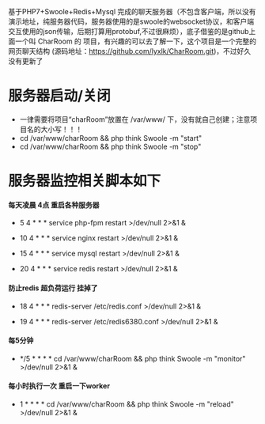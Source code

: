 基于PHP7+Swoole+Redis+Mysql 完成的聊天服务器（不包含客户端，所以没有演示地址，纯服务器代码，服务器使用的是swoole的websocket协议，和客户端交互使用的json传输，后期打算用protobuf,不过很麻烦），底子借鉴的是github上面一个叫 CharRoom 的 项目，有兴趣的可以去了解一下，这个项目是一个完整的网页聊天结构 (源码地址：https://github.com/lyxlk/CharRoom.git)，不过好久没有更新了

服务器启动/关闭
===============
 + 一律需要将项目“charRoom”放置在 /var/www/ 下，没有就自己创建；注意项目名的大小写！！！
 + cd /var/www/charRoom  && php think Swoole -m "start"
 + cd /var/www/charRoom  && php think Swoole -m "stop"
 
服务器监控相关脚本如下
===============

#### 每天凌晨 4点 重启各种服务器
 + 5  4 * * * service php-fpm restart  >/dev/null 2>&1 &

 + 10 4 * * * service nginx restart  >/dev/null 2>&1 &

 + 15 4 * * * service mysql restart  >/dev/null 2>&1 &

 + 20 4 * * * service redis restart  >/dev/null 2>&1 &
 
#### 防止redis 超负荷运行 挂掉了
 + 18 4 * * * redis-server  /etc/redis.conf  >/dev/null 2>&1 &

 + 19 4 * * * redis-server  /etc/redis6380.conf  >/dev/null 2>&1 &

#### 每5分钟
 + */5 * * * * cd /var/www/charRoom  && php think Swoole -m "monitor"  >/dev/null 2>&1 &

#### 每小时执行一次 重启一下worker
 + 1 * * * *  cd /var/www/charRoom  && php think Swoole -m "reload"  >/dev/null 2>&1 &
